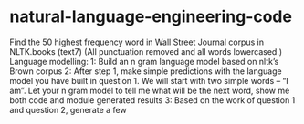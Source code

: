 # natural-language-engineering-code
 Find the 50 highest frequency word in Wall Street Journal corpus in NLTK.books (text7) (All punctuation removed and all words lowercased.) Language modelling: 1: Build an n gram language model based on nltk’s Brown corpus 2: After step 1, make simple predictions with the language model you have built in question 1. We will start with two simple words – “I am”. Let your n gram model to tell me what will be the next word, show me both code and module generated results 3: Based on the work of question 1 and question 2, generate a few  
